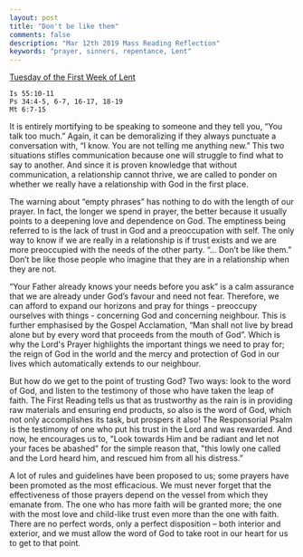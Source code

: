```yaml
---
layout: post
title: "Don't be like them"
comments: false
description: "Mar 12th 2019 Mass Reading Reflection"
keywords: "prayer, sinners, repentance, Lent"
---
```


[Tuesday of the First Week of Lent](https://www.ewtn.com/daily-readings/?date=2019-03-12)

```
Is 55:10-11
Ps 34:4-5, 6-7, 16-17, 18-19
Mt 6:7-15
```
It is entirely mortifying to be speaking to someone and they tell you, “You talk too much.” Again, it can be demoralizing if they always punctuate a conversation with, “I know. You are not telling me anything new.” This two situations stifles communication because one will struggle to find what to say to another. And since it is proven knowledge that without communication, a relationship cannot thrive, we are called to ponder on whether we really have a relationship with God in the first place.  

The warning about “empty phrases” has nothing to do with the length of our prayer. In fact, the longer we spend in prayer, the better because it usually points to a deepening love and dependence on God. The emptiness being referred to is the lack of trust in God and a preoccupation with self. The only way to know if we are really in a relationship is if trust exists and we are more preoccupied with the needs of the other party. “… Don’t be like them.” Don’t be like those people who imagine that they are in a relationship when they are not. 

“Your Father already knows your needs before you ask” is a calm assurance that we are already under God’s favour and need not fear.  Therefore, we can afford to expand our horizons and pray for things - preoccupy ourselves with things - concerning God and concerning neighbour. This is further emphasised by the Gospel Acclamation, “Man shall not live by bread alone but by every word that proceeds from the mouth of God”. Which is why the Lord's Prayer highlights the important things we need to pray for; the reign of God in the world and the mercy and protection of God in our lives which automatically extends to our neighbour. 

But how do we get to the point of trusting God? Two ways: look to the word of God, and listen to the testimony of those who have taken the leap of faith. The First Reading tells us that as trustworthy as the rain is in providing raw materials and ensuring end products, so also is the word of God, which not only accomplishes its task, but prospers it also! The Responsorial Psalm is the testimony of one who put his trust in the Lord and was rewarded. And now, he encourages us to, "Look towards Him and be radiant and let not your faces be abashed" for the simple reason that, "this lowly one called and the Lord heard him, and rescued him from all his distress.” 

A lot of rules and guidelines have been proposed to us; some prayers have been promoted as the most efficacious. We must never forget that the effectiveness of those prayers depend on the vessel from which they emanate from. The one who has more faith will be granted more; the one with the most love and child-like trust even more than the one with faith. There are no perfect words, only a perfect disposition – both interior and exterior, and we must allow the word of God to take root in our heart for us to get to that point. 
